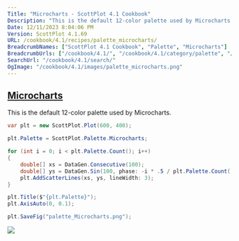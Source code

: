 ```yaml
---
Title: "Microcharts - ScottPlot 4.1 Cookbook"
Description: "This is the default 12-color palette used by Microcharts."
Date: 12/11/2023 8:04:06 PM
Version: ScottPlot 4.1.69
URL: /cookbook/4.1/recipes/palette_microcharts/
BreadcrumbNames: ["ScottPlot 4.1 Cookbook", "Palette", "Microcharts"]
BreadcrumbUrls: ["/cookbook/4.1/", "/cookbook/4.1/category/palette", "/cookbook/4.1/recipes/palette_microcharts/"]
SearchUrl: "/cookbook/4.1/search/"
OgImage: "/cookbook/4.1/images/palette_microcharts.png"
---
```


<h2><a href='/cookbook/4.1/recipes/palette_microcharts/'>Microcharts</a></h2>

This is the default 12-color palette used by Microcharts.

```cs
var plt = new ScottPlot.Plot(600, 400);

plt.Palette = ScottPlot.Palette.Microcharts;

for (int i = 0; i < plt.Palette.Count(); i++)
{
    double[] xs = DataGen.Consecutive(100);
    double[] ys = DataGen.Sin(100, phase: -i * .5 / plt.Palette.Count());
    plt.AddScatterLines(xs, ys, lineWidth: 3);
}

plt.Title($"{plt.Palette}");
plt.AxisAuto(0, 0.1);

plt.SaveFig("palette_Microcharts.png");
```

<img src='../../images/palette_microcharts.png' class='d-block mx-auto my-5' />


